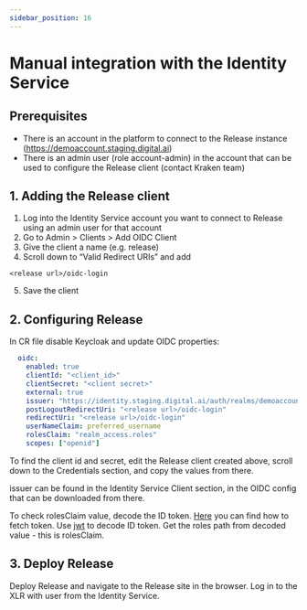 ```yaml
---
sidebar_position: 16
---
```


#  Manual integration with the Identity Service

## Prerequisites
- There is an account in the platform to connect to the Release instance (https://demoaccount.staging.digital.ai)
- There is an admin user (role account-admin) in the account that can be used to configure the Release client (contact Kraken team)

## 1. Adding the Release client
1. Log into the Identity Service account you want to connect to Release using an admin user for that account
2. Go to Admin > Clients > Add OIDC Client
3. Give the client a name (e.g. release)
4. Scroll down to “Valid Redirect URIs” and add
```text
<release url>/oidc-login
```
5. Save the client

## 2. Configuring Release
In CR file disable Keycloak and update OIDC properties:
```yaml
  oidc:
    enabled: true
    clientId: "<client_id>"
    clientSecret: "<client secret>"
    external: true
    issuer: "https://identity.staging.digital.ai/auth/realms/demoaccount"
    postLogoutRedirectUri: "<release url>/oidc-login"
    redirectUri: "<release url>/oidc-login"
    userNameClaim: preferred_username
    rolesClaim: "realm_access.roles"
    scopes: ["openid"]
```
To find the client id and secret, edit the Release client created above, scroll down to the Credentials section, and copy the values from there.

issuer can be found in the Identity Service Client section, in the OIDC config that can be downloaded from there.

To check rolesClaim value, decode the ID token.
[Here](https://docs.xebialabs.com/v.22.2/deploy/concept/deploy-oidc-with-keycloak/#test-public-rest-apis) you can find how to fetch token.
Use [jwt](https://jwt.io/) to decode ID token. Get the roles path from decoded value - this is rolesClaim.

## 3. Deploy Release
Deploy Release and navigate to the Release site in the browser. Log in to the XLR with user from the Identity Service.
   
